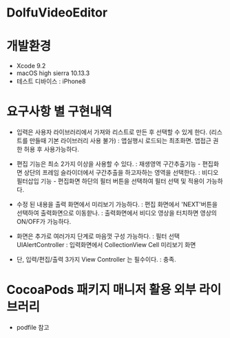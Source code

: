 # DolfuVideoEditor

# 개발환경
- Xcode 9.2
- macOS high sierra 10.13.3
- 테스트 디바이스 : iPhone8

# 요구사항 별 구현내역
- 입력은 사용자 라이브러리에서 가져와 리스트로 만든 후 선택할 수 있게 한다. (리스트를 만들때 기본 라이브러리 사용 불가)
 : 앱실행시 로드되는 최초화면. 앱접근 권한 허용 후 사용가능하다.
 
- 편집 기능은 최소 2가지 이상을 사용할 수 있다.
 : 재생영역 구간추출기능 - 편집화면 상단의 프레임 슬라이더에서 구간추출을 하고자하는 영역을 선택한다.
 : 비디오 필터삽입 기능 - 편집화면 하단의 필터 버튼을 선택하여 필터 선택 및 적용이 가능하다.

- 수정 된 내용을 출력 화면에서 미리보기 가능하다.
 : 편집 화면에서 'NEXT'버튼을 선택하여 출력화면으로 이동핟나.
 : 출력화면에서 비디오 영상을 터치하면 영상의 ON/OFF가 가능하다.

- 화면은 추가로 여러가지 단계로 마음껏 구성 가능하다.
 : 필터 선택 UIAlertController
 : 입력화면에서 CollectionView Cell 미리보기 화면
 
- 단, 입력/편집/출력 3가지 View Controller 는 필수이다.
 : 충족.
 
# CocoaPods 패키지 매니저 활용 외부 라이브러리
- podfile 참고
